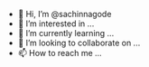 - 👋 Hi, I’m @sachinnagode
- 👀 I’m interested in ...
- 🌱 I’m currently learning ...
- 💞️ I’m looking to collaborate on ...
- 📫 How to reach me ...

<!---
sachinnagode/sachinnagode is a ✨ special ✨ repository because its `README.md` (this file) appears on your GitHub profile.
You can click the Preview link to take a look at your changes.
--->
